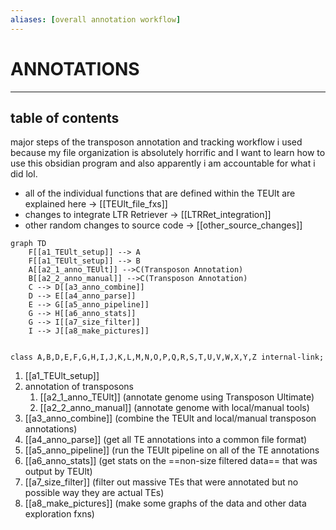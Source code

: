 ```yaml
---
aliases: [overall annotation workflow]
---
```

# ANNOTATIONS
---
## table of contents
major steps of the transposon annotation and tracking workflow i used because my file organization is absolutely horrific and I want to learn how to use this obsidian program and also apparently i am accountable for what i did lol.
- all of the individual functions that are defined within the TEUlt are explained here -> [[TEUlt_file_fxs]]
- changes to integrate LTR Retriever -> [[LTRRet_integration]]
- other random changes to source code -> [[other_source_changes]]


```mermaid 
graph TD
	F[[a1_TEUlt_setup]] --> A
	F[[a1_TEUlt_setup]] --> B
	A[[a2_1_anno_TEUlt]] -->C(Transposon Annotation)
	B[[a2_2_anno_manual]] -->C(Transposon Annotation)
	C --> D[[a3_anno_combine]]
	D --> E[[a4_anno_parse]]
	E --> G[[a5_anno_pipeline]]
	G --> H[[a6_anno_stats]]
	G --> I[[a7_size_filter]]
	I --> J[[a8_make_pictures]]


class A,B,D,E,F,G,H,I,J,K,L,M,N,O,P,Q,R,S,T,U,V,W,X,Y,Z internal-link;

```
1. [[a1_TEUlt_setup]]
2. annotation of transposons
	1. [[a2_1_anno_TEUlt]] (annotate genome using Transposon Ultimate)
	2. [[a2_2_anno_manual]] (annotate genome with local/manual tools)
3. [[a3_anno_combine]] (combine the TEUlt and local/manual transposon annotations)
4. [[a4_anno_parse]] (get all TE annotations into a common file format)
5. [[a5_anno_pipeline]] (run the TEUlt pipeline on all of the TE annotations
6. [[a6_anno_stats]] (get stats on the ==non-size filtered data== that was output by TEUlt)
7. [[a7_size_filter]] (filter out massive TEs that were annotated but no possible way they are actual TEs)
8. [[a8_make_pictures]] (make some graphs of the data and other data exploration fxns)

